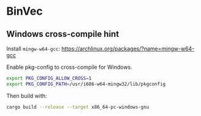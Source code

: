 # BinVec

## Windows cross-compile hint

Install `mingw-w64-gcc`: https://archlinux.org/packages/?name=mingw-w64-gcc

Enable pkg-config to cross-compile for Windows.

```sh
export PKG_CONFIG_ALLOW_CROSS=1
export PKG_CONFIG_PATH=/usr/i686-w64-mingw32/lib/pkgconfig
```

Then build with:

```sh
cargo build --release --target x86_64-pc-windows-gnu
```